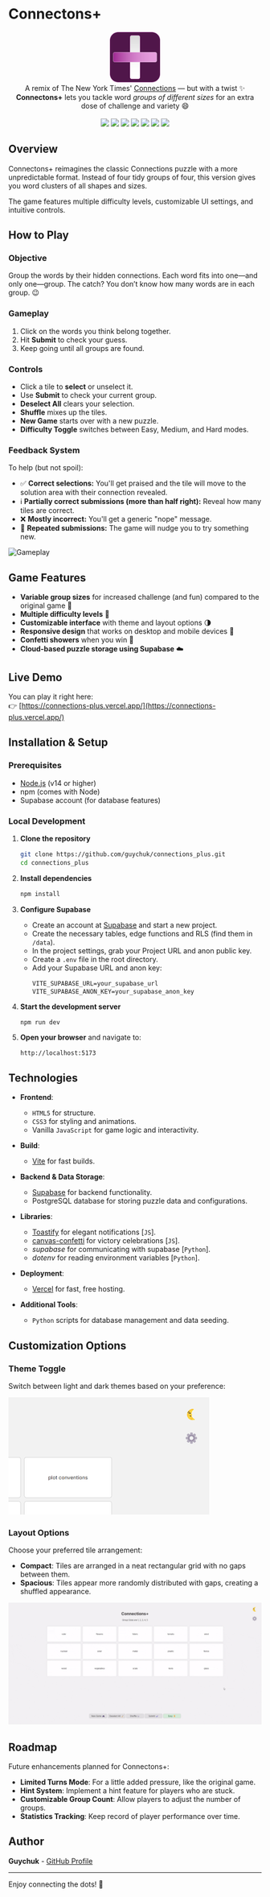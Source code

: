 # Connectons+

<div style="text-align: center;">
  <img src="public/icon-pink.png" alt="Logo" width="100" height="100">

  <br>
  A remix of The New York Times' <a href="https://www.nytimes.com/games/connections">Connections</a> — but with a twist ✨
  <br>
  <b>Connectons+</b> lets you tackle word <i>groups of different sizes</i> for an extra dose of challenge and variety 😄
  <br>
  <br>

  <img src="https://img.shields.io/badge/html5-%23E34F26.svg?style=for-the-badge&logo=html5&logoColor=white">
  <img src="https://img.shields.io/badge/css3-%231572B6.svg?style=for-the-badge&logo=css3&logoColor=white">
  <img src="https://img.shields.io/badge/javascript-%23323330.svg?style=for-the-badge&logo=javascript&logoColor=%23F7DF1E">
  <img src="https://img.shields.io/badge/python-3670A0?style=for-the-badge&logo=python&logoColor=ffdd54">
  <img src="https://img.shields.io/badge/vite-%23646CFF.svg?style=for-the-badge&logo=vite&logoColor=white">
  <img src="https://img.shields.io/badge/Supabase-3ECF8E?style=for-the-badge&logo=supabase&logoColor=white">
  <img src="https://img.shields.io/badge/vercel-%23000000.svg?style=for-the-badge&logo=vercel&logoColor=white">
</div>

## Overview

Connectons+ reimagines the classic Connections puzzle with a more unpredictable format. Instead of four tidy groups of four, this version gives you word clusters of all shapes and sizes.

The game features multiple difficulty levels, customizable UI settings, and intuitive controls.

## How to Play

### Objective
Group the words by their hidden connections. Each word fits into one—and only one—group. The catch? You don’t know how many words are in each group. 😉

### Gameplay

1. Click on the words you think belong together.
2. Hit **Submit** to check your guess.
3. Keep going until all groups are found.

### Controls

- Click a tile to **select** or unselect it.
- Use **Submit** to check your current group.
- **Deselect All** clears your selection.
- **Shuffle** mixes up the tiles.
- **New Game** starts over with a new puzzle.
- **Difficulty Toggle** switches between Easy, Medium, and Hard modes.

### Feedback System

To help (but not spoil):

- ✅ **Correct selections:** You'll get praised and the tile will move to the solution area with their connection revealed.
- ℹ️ **Partially correct submissions (more than half right):** Reveal how many tiles are correct.
- ❌ **Mostly incorrect:** You'll get a generic "nope" message.
- 🔄 **Repeated submissions:** The game will nudge you to try something new.

![Gameplay](/assets/gameplay.gif)

## Game Features

- **Variable group sizes** for increased challenge (and fun) compared to the original game 🚀
- **Multiple difficulty levels** 🐤
- **Customizable interface** with theme and layout options 🌗
- **Responsive design** that works on desktop and mobile devices 📱
- **Confetti showers** when you win 🎊
- **Cloud-based puzzle storage using Supabase** ☁️

## Live Demo

You can play it right here:  
👉  [https://connections-plus.vercel.app/](https://connections-plus.vercel.app/)

## Installation & Setup

### Prerequisites
- [Node.js](https://nodejs.org/) (v14 or higher)
- npm (comes with Node)
- Supabase account (for database features)

### Local Development

1. **Clone the repository**
   ```bash
   git clone https://github.com/guychuk/connections_plus.git
   cd connections_plus
   ```

2. **Install dependencies**
   ```bash
   npm install
   ```

3. **Configure Supabase**
   - Create an account at [Supabase](https://supabase.com/) and start a new project.
   - Create the necessary tables, edge functions and RLS (find them in `/data`).
   - In the project settings, grab your Project URL and anon public key.
   - Create a `.env` file in the root directory.
   - Add your Supabase URL and anon key:
     ```
     VITE_SUPABASE_URL=your_supabase_url
     VITE_SUPABASE_ANON_KEY=your_supabase_anon_key
     ```

4. **Start the development server**
   ```bash
   npm run dev
   ```

5. **Open your browser** and navigate to:
   ```
   http://localhost:5173
   ```

## Technologies

- **Frontend**:
  - `HTML5` for structure.
  - `CSS3` for styling and animations.
  - Vanilla `JavaScript` for game logic and interactivity.
  
- **Build**:
  - [Vite](https://vitejs.dev/) for fast builds.

- **Backend & Data Storage**:
  - [Supabase](https://supabase.com/) for backend functionality.
  - PostgreSQL database for storing puzzle data and configurations.

- **Libraries**:
  - [Toastify](https://github.com/apvarun/toastify-js) for elegant notifications [`JS`].
  - [canvas-confetti](https://www.npmjs.com/package/canvas-confetti) for victory celebrations [`JS`].
  - *supabase* for communicating with supabase [`Python`].
  - *dotenv* for reading environment variables [`Python`].
  
- **Deployment**:
  - [Vercel](https://vercel.com/) for fast, free hosting.

- **Additional Tools**:
  - `Python` scripts for database management and data seeding.

## Customization Options

### Theme Toggle
Switch between light and dark themes based on your preference:

<img src="assets/toggle_theme.gif" alt="Toggle Theme Example" width="400">

### Layout Options
Choose your preferred tile arrangement:
- **Compact**: Tiles are arranged in a neat rectangular grid with no gaps between them.
- **Spacious**: Tiles appear more randomly distributed with gaps, creating a shuffled appearance.

<img src="assets/change_layout.gif" alt="Change Layout Example">

## Roadmap

Future enhancements planned for Connectons+:

- **Limited Turns Mode**: For a little added pressure, like the original game.
- **Hint System**: Implement a hint feature for players who are stuck.
- **Customizable Group Count**: Allow players to adjust the number of groups.
- **Statistics Tracking**: Keep record of player performance over time.

## Author

**Guychuk** - [GitHub Profile](https://github.com/guychuk)

---

Enjoy connecting the dots! 🧩
